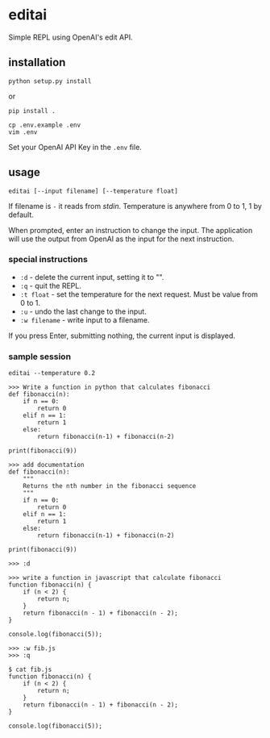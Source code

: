 # editai

Simple REPL using OpenAI's edit API.

## installation

```
python setup.py install
```
or
```
pip install .
```

```
cp .env.example .env
vim .env
```

Set your OpenAI API Key in the `.env` file.

## usage

```
editai [--input filename] [--temperature float]
```

If filename is `-` it reads from _stdin_. Temperature is anywhere from 0 to 1, 1 by default.

When prompted, enter an instruction to change the input. The application will use the output
from OpenAI as the input for the next instruction.

### special instructions

* `:d` - delete the current input, setting it to "".
* `:q` - quit the REPL.
* `:t float` - set the temperature for the next request. Must be value from 0 to 1.
* `:u` - undo the last change to the input.
* `:w filename` - write input to a filename.

If you press Enter, submitting nothing, the current input is displayed.

### sample session

```
editai --temperature 0.2

>>> Write a function in python that calculates fibonacci
def fibonacci(n):
    if n == 0:
        return 0
    elif n == 1:
        return 1
    else:
        return fibonacci(n-1) + fibonacci(n-2)

print(fibonacci(9))

>>> add documentation
def fibonacci(n):
    """
    Returns the nth number in the fibonacci sequence
    """
    if n == 0:
        return 0
    elif n == 1:
        return 1
    else:
        return fibonacci(n-1) + fibonacci(n-2)

print(fibonacci(9))

>>> :d

>>> write a function in javascript that calculate fibonacci
function fibonacci(n) {
    if (n < 2) {
        return n;
    }
    return fibonacci(n - 1) + fibonacci(n - 2);
}

console.log(fibonacci(5));

>>> :w fib.js
>>> :q

$ cat fib.js
function fibonacci(n) {
    if (n < 2) {
        return n;
    }
    return fibonacci(n - 1) + fibonacci(n - 2);
}

console.log(fibonacci(5));
```
